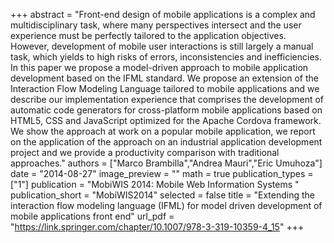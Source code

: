 +++
abstract = "Front-end design of mobile applications is a complex and multidisciplinary task, where many perspectives intersect and the user experience must be perfectly tailored to the application objectives. However, development of mobile user interactions is still largely a manual task, which yields to high risks of errors, inconsistencies and inefficiencies. In this paper we propose a model-driven approach to mobile application development based on the IFML standard. We propose an extension of the Interaction Flow Modeling Language tailored to mobile applications and we describe our implementation experience that comprises the development of automatic code generators for cross-platform mobile applications based on HTML5, CSS and JavaScript optimized for the Apache Cordova framework. We show the approach at work on a popular mobile application, we report on the application of the approach on an industrial application development project and we provide a productivity comparison with traditional approaches."
authors = ["Marco Brambilla","Andrea Mauri","Eric Umuhoza"]
date = "2014-08-27"
image_preview = ""
math = true
publication_types = ["1"]
publication = "MobiWIS 2014: Mobile Web Information Systems "
publication_short = "MobiWIS2014"
selected = false
title = "Extending the interaction flow modeling language (IFML) for model driven development of mobile applications front end"
url_pdf = "https://link.springer.com/chapter/10.1007/978-3-319-10359-4_15"
+++

